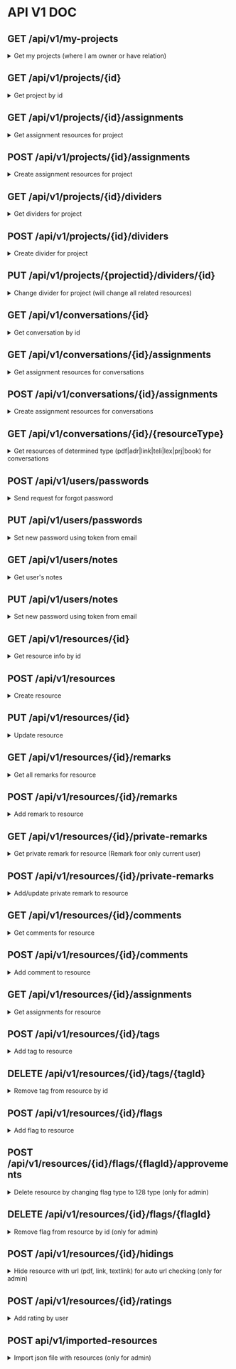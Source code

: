 # API V1 DOC

## GET /api/v1/my-projects
<details>
  <summary>Get my projects (where I am owner or have relation)</summary>
  
  ### Response
  ```json
[
    {
        "id":1,
        "name":"Project Name"
    }
]
```
</details>

## GET /api/v1/projects/{id}
<details>
  <summary>Get project by id</summary>

  ### Response
  ```json
{
    "project": {
        "id": 1,
        "name": "Name",
        "project_data":{
            "id":1,
            "sheet":"Text",
            "is_private":false,
            "is_for_related_users":false,
            "is_all_records":false,
            "rel_users":[
                {
                    "id":1,
                    "user":{
                       "id":1,
                       "username":"user",
                       "is_show_help":false,
                       "is_agreed_with_term":true,
                       "is_check_max_link":true
                    },
                    "read_only":false
                }
            ]
        },
        "user": {
            "id":1,
            "username":"user",
            "is_show_help":false,
            "is_agreed_with_term":true,
            "is_check_max_link":true
        },
        "created":"2020-03-17T19:48:33+0000"
    },
    "resourceInfo": {
        "prjc":"0",
        "lexc":"0",
        "pdfc":"0",
        "telic":"0",
        "linkc":"0",
        "adrc":"0",
        "bookc":"0",
        "convc":"0"
    },
    "isOwner": true
}
```
</details>

## GET /api/v1/projects/{id}/assignments
<details>
  <summary>Get assignment resources for project</summary>

  ### Response
  ```json
[
    {
        "id":1,
        "resourceId":"1",
        "linkedResourceId": "1",
        "coefficient": 0,
        "userId":1
    }
]
```
</details>

## POST /api/v1/projects/{id}/assignments
<details>
  <summary>Create assignment resources for project</summary>

  ### Request
```json
{
  "resourceIds": [1,2]
}
```
  ### Response: code - 201
  ```json
[
    {
        "id":1,
        "resourceId":"1",
        "linkedResourceId": "1",
        "coefficient": 0,
        "userId":1
    }
]
```
</details>

## GET /api/v1/projects/{id}/dividers
<details>
  <summary>Get dividers for project</summary>

  ### Response
  ```json
{
    "1": {
        "id":1,
        "text":"Divider 1",
        "coefficient": 1
    }
}
```
</details>


## POST /api/v1/projects/{id}/dividers
<details>
  <summary>Create divider for project</summary>

  ### Request
  ```json
{
    "text":"Divider 1",
    "coefficient": 1
}
```

  ### Response
  ```json
{
    "id": 1,
    "text":"Divider 1",
    "coefficient": 1
}
```
</details>


## PUT /api/v1/projects/{projectid}/dividers/{id}
<details>
  <summary>Change divider for project (will change all related resources)</summary>

  ### Request
  ```json
{
     "id": 1,
    "text":"Divider 1",
    "coefficient": 1
}
```

  ### Response
  ```json
{
    "id": 1,
    "text":"Divider 1",
    "coefficient": 1
}
```
</details>



## GET /api/v1/conversations/{id}
<details>
  <summary>Get conversation by id</summary>

  ### Response
  ```json
{
    "conversation":{
        "id":1,
        "name":"Name",
        "conversation_data":{
            "id":1,
            "sheet":"Text",
            "is_for_related_users":true,
            "messages":[
                {
                    "id":1,
                    "message":"test",
                    "user":{
                        "id":1,
                        "username":"user",
                        "is_show_help":false,
                        "is_agreed_with_term":true,
                        "is_check_max_link":true
                    },
                    "date":{"date":"2020-03-17 19:48:34.000000","timezone_type":3,"timezone":"UTC"}
                }
            ],
            "rel_users":[]
        },
        "user": {
              "id":1,
              "username":"user",
              "is_show_help":false,
              "is_agreed_with_term":true,
              "is_check_max_link":true
        },
        "created":"2020-03-17T19:48:33+0000"
    },
    "isOwner":true,
    "canEdit":true,
    "token":"token",
    "userId": 1
}
```
</details>

## GET /api/v1/conversations/{id}/assignments
<details>
  <summary>Get assignment resources for conversations</summary>

  ### Response
  ```json
[
    {
        "id":1,
        "resourceId":"1",
        "linkedResourceId": "1",
        "coefficient": 0,
        "userId":1
    }
]
```
</details>

## POST /api/v1/conversations/{id}/assignments
<details>
  <summary>Create assignment resources for conversations</summary>

  ### Request
```json
{
  "resourceIds": [1,2]
}
```
  ### Response: code - 201
  ```json
[
    {
        "id":1,
        "resourceId":"1",
        "linkedResourceId": "1",
        "coefficient": 0,
        "userId":1
    }
]
```
</details>

## GET /api/v1/conversations/{id}/{resourceType}
<details>
  <summary>Get resources of determined type (pdf|adr|link|teli|lex|prj|book) for conversations </summary>

  ### Response
  ```json
{
    "recordsTotal":1,
    "recordsFiltered": 1,
    "data": [{
        "id": 1,
        "name": "Name",
        "username": "user",
        "res12count": 1,
        "avgmark": 0,
        "isUserHook": 0,
        "isUserRead": 0,
        "coeff": 0,
        "coeffId": 1
    }],
    "resourceInfo": {
       "prjc":"0",
       "lexc":"0",
       "pdfc":"0",
       "telic":"0",
       "linkc":"0",
       "adrc":"0",
       "bookc":"0",
       "convc":"0"
    } 
}
```
</details>

## POST /api/v1/users/passwords
<details>
  <summary>Send request for forgot password</summary>

  ### Request
```json
{
  "email": "test@example.com"
}
```
  ### Response: code - 204
</details>

## PUT /api/v1/users/passwords
<details>
  <summary>Set new password using token from email</summary>

  ### Request
```json
{
  "token": "token",
  "password": "password"
}
```
  ### Response: code - 204
</details>

## GET /api/v1/users/notes
<details>
  <summary>Get user's notes</summary>

  ### Response: code - 200
  ```json
  {
    "notes": "my notes"
  }
  ```
</details>

## PUT /api/v1/users/notes
<details>
  <summary>Set new password using token from email</summary>

  ### Request
```json
{
  "notes": "My changed notes"
}
```
  ### Response: code - 200
  ```json
  {
    "notes": "My changed notes"
  }
  ```
</details>

## GET /api/v1/resources/{id}
<details>
  <summary>Get resource info by id</summary>

  ### Response
```json
{
    "resource_type":"link",
    "resource":{
        "name":"Springer",
        "name2":null,
        "lang":"de",
        "country":null,
        "isUserHook":false,
        "isUserRead":false,
        "url":"https:\/\/www.springer.com\/",
        "is_hp":true,
        "user":{},
        "street":null,
        "zip":null,
        "city":null,
        "contact1":null,
        "contact3":null,
        "contact4":null,
        "contact5":null,
        "author":null,
        "publisher":null,
        "issuer":null,
        "isbn":null,
        "tnop":null,
        "kind":null,
        "year":null,
        "releaseDate":null,
        "pdfDate":null,
        "wikifullurl":null,
        "description":null,
        "status":null,
        "isNotify":null,
        "isResourceUser":null
    },
    "tabs":{
        "remarks":"0",
        "remarks_private":"0",
        "comments":"0",
        "rels":"0"
    },
    "rating":{
        "ownmark":null,
        "ownimg":"",
        "avgmark":null,
        "avgimg":""
    },
    "tags":{
        "tags":[
            {
                "id":541,
                "text":"Verlag",
                "cnt_tag":"1",
                "is_own":"0"
            }
        ],
        "tagsRestAddedCount":5,
        "tagsRestRemovedCount":2
    }
}
```
</details>

## POST /api/v1/resources
<details>
  <summary>Create resource</summary>

  ### Request
```json
{
    "resource_type":"link",
    "resource":{
        "name":"Springer",
        "name2":null,
        "lang":"de",
        "country":null,
        "isUserHook":false,
        "isUserRead":false,
        "url":"https:\/\/www.springer.com\/",
        "is_hp":true,
        "user":{},
        "street":null,
        "zip":null,
        "city":null,
        "contact1":null,
        "contact3":null,
        "contact4":null,
        "contact5":null,
        "author":null,
        "publisher":null,
        "issuer":null,
        "isbn":null,
        "tnop":null,
        "kind":null,
        "year":null,
        "releaseDate":null,
        "pdfDate":null,
        "wikifullurl":null,
        "description":null,
        "status":null,
        "isNotify":null,
        "isResourceUser":null
    }
}
```

  ### Response
```json
{
    "resource_type":"link",
    "resource":{
        "name":"Springer",
        "name2":null,
        "lang":"de",
        "country":null,
        "isUserHook":false,
        "isUserRead":false,
        "url":"https:\/\/www.springer.com\/",
        "is_hp":true,
        "user":{},
        "street":null,
        "zip":null,
        "city":null,
        "contact1":null,
        "contact3":null,
        "contact4":null,
        "contact5":null,
        "author":null,
        "publisher":null,
        "issuer":null,
        "isbn":null,
        "tnop":null,
        "kind":null,
        "year":null,
        "releaseDate":null,
        "pdfDate":null,
        "wikifullurl":null,
        "description":null,
        "status":null,
        "isNotify":null,
        "isResourceUser":null
    },
    "tabs":{
        "remarks":"0",
        "remarks_private":"0",
        "comments":"0",
        "rels":"0"
    },
    "rating":{
        "ownmark":null,
        "ownimg":"",
        "avgmark":null,
        "avgimg":""
    },
    "tags":{
        "tags":[
            {
                "id":541,
                "text":"Verlag",
                "cnt_tag":"1",
                "is_own":"0"
            }
        ],
        "tagsRestAddedCount":5,
        "tagsRestRemovedCount":2
    }
}
```
</details>

## PUT /api/v1/resources/{id}
<details>
  <summary>Update resource</summary>
  
 ### Request
```json
{
    "resource_type":"link",
    "resource":{
        "name":"Springer",
        "name2":null,
        "lang":"de",
        "country":null,
        "isUserHook":false,
        "isUserRead":false,
        "url":"https:\/\/www.springer.com\/",
        "is_hp":true,
        "user":{},
        "street":null,
        "zip":null,
        "city":null,
        "contact1":null,
        "contact3":null,
        "contact4":null,
        "contact5":null,
        "author":null,
        "publisher":null,
        "issuer":null,
        "isbn":null,
        "tnop":null,
        "kind":null,
        "year":null,
        "releaseDate":null,
        "pdfDate":null,
        "wikifullurl":null,
        "description":null,
        "status":null,
        "isNotify":null,
        "isResourceUser":null
    }
}
```

 ### Response
```json
{
    "resource_type":"link",
    "resource":{
        "name":"Springer",
        "name2":null,
        "lang":"de",
        "country":null,
        "isUserHook":false,
        "isUserRead":false,
        "url":"https:\/\/www.springer.com\/",
        "is_hp":true,
        "user":{},
        "street":null,
        "zip":null,
        "city":null,
        "contact1":null,
        "contact3":null,
        "contact4":null,
        "contact5":null,
        "author":null,
        "publisher":null,
        "issuer":null,
        "isbn":null,
        "tnop":null,
        "kind":null,
        "year":null,
        "releaseDate":null,
        "pdfDate":null,
        "wikifullurl":null,
        "description":null,
        "status":null,
        "isNotify":null,
        "isResourceUser":null
    },
    "tabs":{
        "remarks":"0",
        "remarks_private":"0",
        "comments":"0",
        "rels":"0"
    },
    "rating":{
        "ownmark":null,
        "ownimg":"",
        "avgmark":null,
        "avgimg":""
    },
    "tags":{
        "tags":[
            {
                "id":541,
                "text":"Verlag",
                "cnt_tag":"1",
                "is_own":"0"
            }
        ],
        "tagsRestAddedCount":5,
        "tagsRestRemovedCount":2
    }
}
```
</details>

## GET /api/v1/resources/{id}/remarks
<details>
  <summary>Get all remarks for resource</summary>

  ### Response
```json
[
  {
      "id":110,
      "text":"test",
      "ip":"172.23.0.1",
      "locked":false,
      "user":{
          "id":1,
          "username":"user"
      },
      "created_at":"2020-05-14T20:53:19+00:00"
  }
]
```
</details>

## POST /api/v1/resources/{id}/remarks
<details>
  <summary>Add remark to resource</summary>
  
  ### Request
 
```json
{
  "text":"test",
  "locked":false
} 
```

  ### Response

```json
[
  {
      "id":110,
      "text":"test",
      "ip":"172.23.0.1",
      "locked":false,
      "user":{
          "id":1,
          "username":"user"
      },
      "created_at":"2020-05-14T20:53:19+00:00"
  }
]
```
</details>

## GET /api/v1/resources/{id}/private-remarks
<details>
  <summary>Get private remark for resource (Remark foor only current user)</summary>

  ### Response
```json
[
  {
      "id":110,
      "text":"test",
      "user":{
          "id":1,
          "username":"user"
      },
      "created_at":"2020-05-14T20:53:19+00:00"
  }
]
```
</details>


## POST /api/v1/resources/{id}/private-remarks
<details>
  <summary>Add/update private remark to resource</summary>
  
  ### Request
 
```json
{
  "text":"test"
} 
```

  ### Response

```json
[
  {
      "id":110,
      "text":"test",
      "user":{
          "id":1,
          "username":"user"
      },
      "created_at":"2020-05-14T20:53:19+00:00"
  }
]
```
</details>


## GET /api/v1/resources/{id}/comments
<details>
  <summary>Get comments for resource</summary>

  ### Response
```json
[
  {
    "id":1,
    "text":"comments",
    "user":{
        "id":1,
        "username":"username"
      },
    "is_visible":false,
    "created_at":"2016-04-05T12:54:20+00:00"
  }
]
```
</details>

## POST /api/v1/resources/{id}/comments
<details>
  <summary>Add comment to resource</summary>
  
  ### Request
 
```json
{
  "text":"test"
} 
```

  ### Response

```json
[
  {
    "id":1,
    "text":"test",
    "user":
        {
            "id":1,
            "username":"username"
        },
    "is_visible":true,
    "created_at":"2020-07-15T13:29:32+00:00"
  }
]
```
</details>


## GET /api/v1/resources/{id}/assignments
<details>
  <summary>Get assignments for resource</summary>

  ### Response
```json
{
    "lexicons":[
        {
            "id":1,
            "name":"Lexicon",
            "cnt_res":"1",
            "is_own":"1"
        }
    ],
    "projects":[
        {
            "name":"Project name"
        }
    ]
}
```
</details>

## POST /api/v1/resources/{id}/tags
<details>
  <summary>Add tag to resource</summary>
 
 ### Request
 ```json
{
  "name": "tag name"
}
 ```
 
 ### Response
  ```json
{
  "tags":[
      {
          "id":541,
          "text":"Verlag",
          "cnt_tag":"1",
          "is_own":"0"
      }
  ],
  "tagsRestAddedCount":5,
  "tagsRestRemovedCount":2
}
  ```
</details>

## DELETE /api/v1/resources/{id}/tags/{tagId}
<details>
  <summary>Remove tag from resource by id</summary>
    
   ### Response
```json
  {
    "tags":[
        {
            "id":541,
            "text":"Verlag",
            "cnt_tag":"1",
            "is_own":"0"
        }
    ],
    "tagsRestAddedCount":5,
    "tagsRestRemovedCount":2
  }
  ```
</details>

## POST /api/v1/resources/{id}/flags
<details>
  <summary>Add flag to resource</summary>
 
 ### Request
 ```json
{
  "type": 1, // 1 - delete, 2 - blame
  "info": "test"
}
 ```
 
 ### Response
  ```json
{
    "id": 1,
    "type": 1,
    "info": "test",
    "user": {
        "id": 1,
        "username": "username"
    },
    "created_at": "2020-07-21T09:25:06+00:00"
}
  ```
</details>

## POST /api/v1/resources/{id}/flags/{flagId}/approvements
<details>
  <summary>Delete resource by changing flag type to 128 type (only for admin)</summary>
    
   ### Response
```json
{
    "id": 1,
    "type": 128,
    "info": "test",
    "user": {
        "id": 1,
        "username": "username"
    },
    "created_at": "2020-07-21T09:25:06+00:00"
}
```
</details>


## DELETE /api/v1/resources/{id}/flags/{flagId}
<details>
  <summary>Remove flag from resource by id (only for admin)</summary>
    
   ### Response 204
```json
  []
  ```
</details>

## POST /api/v1/resources/{id}/hidings
<details>
  <summary>Hide resource with url (pdf, link, textlink) for auto url checking (only for admin)</summary>
 
 ### Request
 ```json
{
   "isSkip": true
}
 ```
 
 ### Response
  ```json
{
   "isSkip": true
}
  ```
</details>

## POST /api/v1/resources/{id}/ratings
<details>
  <summary>Add rating by user</summary>
 
 ### Request
 ```json
{
   "ownmark": "5" /* possible values '-5', '-4', '-3', '-2', '-1', '0', '1', '2', '3', '4', '5' */
}
 ```
 
 ### Response
  ```json
{
    "ownmark":5,
    "ownimg":"rating_p50.png",
    "avgmark":5,
    "avgimg":"rating_p50.png"
}
  ```
</details>

## POST api/v1/imported-resources
<details>
  <summary>Import json file with resources (only for admin)</summary>

### Response
  ```json
{
   "status": "ok"
}
  ```
</details>